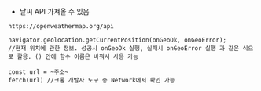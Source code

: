 * 날씨 API 가져올 수 있음
```
https://openweathermap.org/api
```
```
navigator.geolocation.getCurrentPosition(onGeoOk, onGeoError);
//현재 위치에 관한 정보. 성공시 onGeoOk 실행, 실패시 onGeoError 실행 과 같은 식으로 활용. () 안에 함수 이름은 바꿔서 사용 가능
```
```
const url = ~주소~
fetch(url) //크롬 개발자 도구 중 Network에서 확인 가능
```
